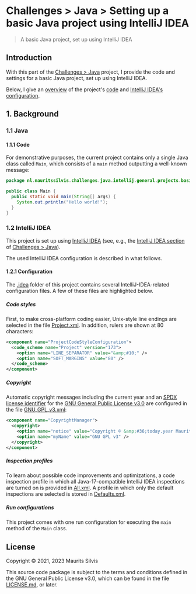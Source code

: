 # Challenges > Java > Setting up a basic Java project using IntelliJ IDEA

> A basic Java project, set up using IntelliJ IDEA

## Introduction

With this part of the [Challenges > Java](..) project, I provide the code and settings for a basic Java project, set up using IntelliJ IDEA.

Below, I give an [overview](#1-background) of the project's [code](#11-java) and [IntelliJ IDEA's configuration](#12-intellij-idea).

## 1. Background

### 1.1 Java

#### 1.1.1 Code

For demonstrative purposes, the current project contains only a single Java class called `Main`, which consists of a `main` method outputting a well-known message:

```java
package nl.mauritssilvis.challenges.java.intellij.general.projects.basic;

public class Main {
  public static void main(String[] args) {
    System.out.println("Hello world!");
  }
}
```

### 1.2 IntelliJ IDEA

This project is set up using [IntelliJ IDEA](https://www.jetbrains.com/idea/) (see, e.g., the [IntelliJ IDEA section](../#22-intellij-idea) of [Challenges > Java](..)).

The used IntelliJ IDEA configuration is described in what follows.

#### 1.2.1 Configuration

The [.idea](.idea) folder of this project contains several IntelliJ-IDEA-related configuration files.
A few of these files are highlighted below.

##### Code styles

First, to make cross-platform coding easier, Unix-style line endings are selected in the file [Project.xml](.idea/codeStyles/Project.xml).
In addition, rulers are shown at 80 characters:

```xml
<component name="ProjectCodeStyleConfiguration">
  <code_scheme name="Project" version="173">
    <option name="LINE_SEPARATOR" value="&amp;#10;" />
    <option name="SOFT_MARGINS" value="80" />
  </code_scheme>
</component>
```

##### Copyright

Automatic copyright messages including the current year and an [SPDX license identifier](https://spdx.dev/ids/) for the [GNU General Public License v3.0](https://www.gnu.org/licenses/gpl-3.0.en.html) are configured in the file [GNU_GPL_v3.xml](.idea/copyright/GNU_GPL_v3.xml):

```xml
<component name="CopyrightManager">
  <copyright>
    <option name="notice" value="Copyright © &amp;#36;today.year Maurits Silvis&#10;SPDX-License-Identifier: GPL-3.0-or-later" />
    <option name="myName" value="GNU GPL v3" />
  </copyright>
</component>
```

##### Inspection profiles

To learn about possible code improvements and optimizations, a code inspection profile in which all Java-17-compatible IntelliJ IDEA inspections are turned on is provided in [All.xml](.idea/inspectionProfiles/All.xml).
A profile in which only the default inspections are selected is stored in [Defaults.xml](.idea/inspectionProfiles/Default.xml).

##### Run configurations

This project comes with one run configuration for executing the `main` method of the `Main` class.

## License

Copyright © 2021, 2023 Maurits Silvis

This source code package is subject to the terms and conditions defined in the GNU General Public License v3.0, which can be found in the file [LICENSE.md](../../LICENSE.md), or later.
